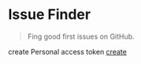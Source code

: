 # Issue Finder

> Fing good first issues on GitHub.

create Personal access token [create](https://github.com/settings/tokens/new)
